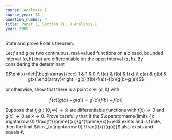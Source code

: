 ```yaml
---
course: Analysis I
course_year: IA
question_number: 4
title: Paper 1, Section II, D Analysis I
year: 2009
---
```




State and prove Rolle's theorem.

Let $f$ and $g$ be two continuous, real-valued functions on a closed, bounded interval $[a, b]$ that are differentiable on the open interval $(a, b)$. By considering the determinant

$$\phi(x)=\left|\begin{array}{ccc}
1 & 1 & 0 \\
f(a) & f(b) & f(x) \\
g(a) & g(b) & g(x)
\end{array}\right|=g(x)(f(b)-f(a))-f(x)(g(b)-g(a))$$

or otherwise, show that there is a point $c \in(a, b)$ with

$$f^{\prime}(c)(g(b)-g(a))=g^{\prime}(c)(f(b)-f(a))$$

Suppose that $f, g:(0, \infty) \rightarrow \mathbb{R}$ are differentiable functions with $f(x) \rightarrow 0$ and $g(x) \rightarrow 0$ as $x \rightarrow 0$. Prove carefully that if the $\operatorname{limit}_{x \rightarrow 0} \frac{f^{\prime}(x)}{g^{\prime}(x)}=\ell$ exists and is finite, then the limit $\lim _{x \rightarrow 0} \frac{f(x)}{g(x)}$ also exists and equals $\ell$.